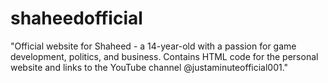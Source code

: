 # shaheedofficial
"Official website for Shaheed - a 14-year-old with a passion for game development, politics, and business. Contains HTML code for the personal website and links to the YouTube channel @justaminuteofficial001."
